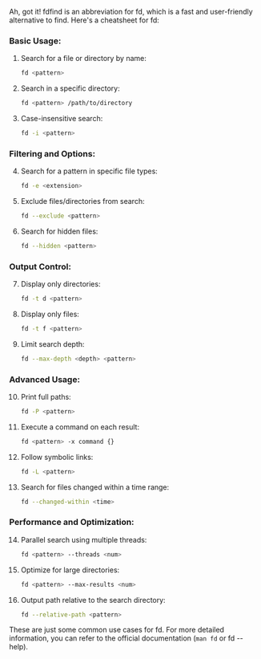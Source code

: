 Ah, got it! fdfind is an abbreviation for fd, which is a fast and user-friendly alternative to find. Here's a cheatsheet for fd:

### Basic Usage:

1. Search for a file or directory by name:
   ```bash
   fd <pattern>
   ```

2. Search in a specific directory:
   ```bash
   fd <pattern> /path/to/directory
   ```

3. Case-insensitive search:
   ```bash
   fd -i <pattern>
   ```

### Filtering and Options:

4. Search for a pattern in specific file types:
   ```bash
   fd -e <extension>
   ```

5. Exclude files/directories from search:
   ```bash
   fd --exclude <pattern>
   ```

6. Search for hidden files:
   ```bash
   fd --hidden <pattern>
   ```

### Output Control:

7. Display only directories:
   ```bash
   fd -t d <pattern>
   ```

8. Display only files:
   ```bash
   fd -t f <pattern>
   ```

9. Limit search depth:
   ```bash
   fd --max-depth <depth> <pattern>
   ```

### Advanced Usage:

10. Print full paths:
    ```bash
    fd -P <pattern>
    ```

11. Execute a command on each result:
    ```bash
    fd <pattern> -x command {}
    ```

12. Follow symbolic links:
    ```bash
    fd -L <pattern>
    ```

13. Search for files changed within a time range:
    ```bash
    fd --changed-within <time>
    ```

### Performance and Optimization:

14. Parallel search using multiple threads:
    ```bash
    fd <pattern> --threads <num>
    ```

15. Optimize for large directories:
    ```bash
    fd <pattern> --max-results <num>
    ```

16. Output path relative to the search directory:
    ```bash
    fd --relative-path <pattern>
    ```

These are just some common use cases for fd. For more detailed information, you can refer to the official documentation (`man fd` or fd --help).
